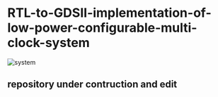 # RTL-to-GDSII-implementation-of-low-power-configurable-multi-clock-system

![system](https://user-images.githubusercontent.com/111699435/209229222-9930fb92-f732-47b5-abad-f26a671a6741.PNG)
## repository under contruction and edit 

